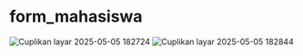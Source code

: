 # form_mahasiswa
![Cuplikan layar 2025-05-05 182724](https://github.com/user-attachments/assets/37f28bbe-12e7-4750-99f8-a6b0b1983ae0)
![Cuplikan layar 2025-05-05 182844](https://github.com/user-attachments/assets/f4547ba3-2704-4110-9f68-6118a0787818)
